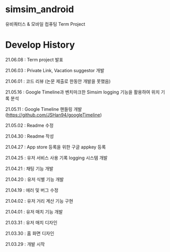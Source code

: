 # simsim_android

유비쿼터스 & 모바일 컴퓨팅 Term Project

# Develop History

21.06.08 : Term project 발표

21.06.03 : Private Link, Vacation suggestor 개발

21.06.01 : 코드 리뷰 (논문 제출로 한동안 개발을 못했음)

21.05.16 : Google Timeline과 벤치마크한 Simsim logging 기능을 활용하여 위치 기록 분석  

21.05.11 : Google Timeline 핸들링 개발 (https://github.com/JSHan94/googleTimeline)

21.05.02 : Readme 수정

21.04.30 : Readme 작성

21.04.27 : App store 등록을 위한 구글 appkey 등록

21.04.25 : 유저 서비스 사용 기록 logging 시스템 개발

21.04.21 : 채팅 기능 개발

21.04.20 : 유저 식별 기능 개발 

21.04.19 : 에러 및 버그 수정

21.04.02 : 유저 거리 계산 기능 구현 

21.04.01 : 유저 매치 기능 개발 

21.03.31 : 유저 매치 디자인 

21.03.30 : 홈 화면 디자인

21.03.29 : 개발 시작
